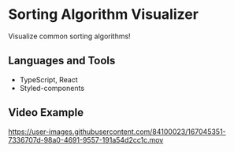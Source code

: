 # Sorting Algorithm Visualizer
Visualize common sorting algorithms! 

## Languages and Tools

- TypeScript, React
- Styled-components

## Video Example

https://user-images.githubusercontent.com/84100023/167045351-7336707d-98a0-4691-9557-191a54d2cc1c.mov

